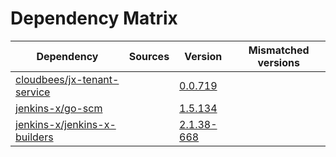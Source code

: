 # Dependency Matrix

Dependency | Sources | Version | Mismatched versions
---------- | ------- | ------- | -------------------
[cloudbees/jx-tenant-service](https://github.com/cloudbees/jx-tenant-service) |  | [0.0.719](https://github.com/cloudbees/jx-tenant-service/releases/tag/v0.0.719) | 
[jenkins-x/go-scm](https://github.com/jenkins-x/go-scm) |  | [1.5.134]() | 
[jenkins-x/jenkins-x-builders](https://github.com/jenkins-x/jenkins-x-builders) |  | [2.1.38-668]() | 
